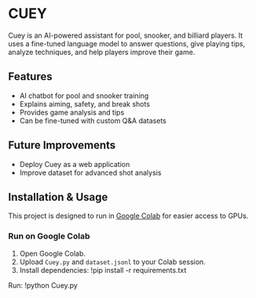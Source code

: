 # CUEY
Cuey is an AI-powered assistant for pool, snooker, and billiard players. 
It uses a fine-tuned language model to answer questions, give playing tips, 
analyze techniques, and help players improve their game.

## Features
- AI chatbot for pool and snooker training
- Explains aiming, safety, and break shots
- Provides game analysis and tips
- Can be fine-tuned with custom Q&A datasets

## Future Improvements
- Deploy Cuey as a web application
- Improve dataset for advanced shot analysis

## Installation & Usage
This project is designed to run in [Google Colab](https://colab.research.google.com/) 
for easier access to GPUs.

### Run on Google Colab 
1. Open Google Colab.
2. Upload `Cuey.py` and `dataset.jsonl` to your Colab session.
3. Install dependencies:
   !pip install -r requirements.txt

Run:
!python Cuey.py

